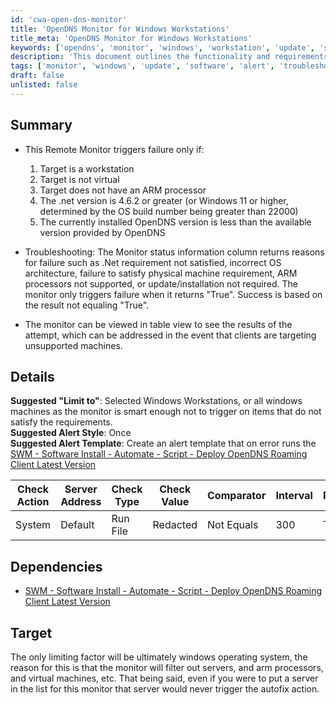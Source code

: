 ```yaml
---
id: 'cwa-open-dns-monitor'
title: 'OpenDNS Monitor for Windows Workstations'
title_meta: 'OpenDNS Monitor for Windows Workstations'
keywords: ['opendns', 'monitor', 'windows', 'workstation', 'update', 'software']
description: 'This document outlines the functionality and requirements of the OpenDNS Monitor designed for Windows Workstations. It details the conditions under which the monitor triggers failures and provides troubleshooting information. Additionally, it suggests configurations for alerts and dependencies related to the software installation process.'
tags: ['monitor', 'windows', 'update', 'software', 'alert', 'troubleshooting']
draft: false
unlisted: false
---
```

## Summary

- This Remote Monitor triggers failure only if:
  1. Target is a workstation
  2. Target is not virtual
  3. Target does not have an ARM processor
  4. The .net version is 4.6.2 or greater (or Windows 11 or higher, determined by the OS build number being greater than 22000)
  5. The currently installed OpenDNS version is less than the available version provided by OpenDNS

- Troubleshooting: The Monitor status information column returns reasons for failure such as .Net requirement not satisfied, incorrect OS architecture, failure to satisfy physical machine requirement, ARM processors not supported, or update/installation not required. The monitor only triggers failure when it returns "True". Success is based on the result not equaling "True".

- The monitor can be viewed in table view to see the results of the attempt, which can be addressed in the event that clients are targeting unsupported machines.

## Details

**Suggested "Limit to"**: Selected Windows Workstations, or all windows machines as the monitor is smart enough not to trigger on items that do not satisfy the requirements.  
**Suggested Alert Style**: Once  
**Suggested Alert Template**: Create an alert template that on error runs the [SWM - Software Install - Automate - Script - Deploy OpenDNS Roaming Client Latest Version](https://proval.itglue.com/DOC-5078775-11617616)

| Check Action | Server Address | Check Type | Check Value | Comparator | Interval | Result |
|--------------|----------------|------------|-------------|------------|----------|--------|
| System       | Default        | Run File   | Redacted     | Not Equals  | 300      | True   |

## Dependencies

- [SWM - Software Install - Automate - Script - Deploy OpenDNS Roaming Client Latest Version](https://proval.itglue.com/DOC-5078775-11617616)

## Target

The only limiting factor will be ultimately windows operating system, the reason for this is that the monitor will filter out servers, and arm processors, and virtual machines, etc. That being said, even if you were to put a server in the list for this monitor that server would never trigger the autofix action.



